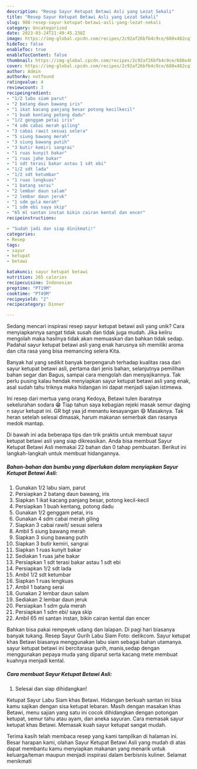 ```yaml
---
description: "Resep Sayur Ketupat Betawi Asli yang Lezat Sekali"
title: "Resep Sayur Ketupat Betawi Asli yang Lezat Sekali"
slug: 988-resep-sayur-ketupat-betawi-asli-yang-lezat-sekali
category: Uncategorized
date: 2023-03-24T21:49:45.238Z
image: https://img-global.cpcdn.com/recipes/2c92af26bfb4c9ce/680x482cq70/sayur-ketupat-betawi-asli-foto-resep-utama.jpg
hideToc: false
enableToc: true
enableTocContent: false
thumbnail: https://img-global.cpcdn.com/recipes/2c92af26bfb4c9ce/680x482cq70/sayur-ketupat-betawi-asli-foto-resep-utama.jpg
cover: https://img-global.cpcdn.com/recipes/2c92af26bfb4c9ce/680x482cq70/sayur-ketupat-betawi-asli-foto-resep-utama.jpg
author: Admin
authorAv: notfound
ratingvalue: 4
reviewcount: 3
recipeingredient:
- "1/2 labu siam parut"
- "2 batang daun bawang iris"
- "1 ikat kacang panjang besar potong kecilkecil"
- "1 buah kentang potong dadu"
- "1/2 genggam petai iris"
- "4 sdm cabai merah giling"
- "3 cabai rawit sesuai selera"
- "5 siung bawang merah"
- "3 siung bawang putih"
- "3 butir kemiri sangrai"
- "1 ruas kunyit bakar"
- "1 ruas jahe bakar"
- "1 sdt terasi bakar astau 1 sdt ebi"
- "1/2 sdt lada"
- "1/2 sdt ketumbar"
- "1 ruas lengkuas"
- "1 batang serai"
- "2 lembar daun salam"
- "2 lembar daun jeruk"
- "1 sdm gula merah"
- "1 sdm ebi saya skip"
- "65 ml santan instan bikin cairan kental dan encer"
recipeinstructions:

- "Sudah jadi dan siap dinikmati!"
categories:
- Resep
tags:
- sayur
- ketupat
- betawi

katakunci: sayur ketupat betawi 
nutrition: 265 calories
recipecuisine: Indonesian
preptime: "PT19M"
cooktime: "PT49M"
recipeyield: "2"
recipecategory: Dinner

---
```





Sedang mencari inspirasi resep sayur ketupat betawi asli yang unik? Cara menyiapkannya sangat tidak susah dan tidak juga mudah. Jika keliru mengolah maka hasilnya tidak akan memuaskan dan bahkan tidak sedap. Padahal sayur ketupat betawi asli yang enak harusnya sih memiliki aroma dan cita rasa yang bisa memancing selera Kita.





Banyak hal yang sedikit banyak berpengaruh terhadap kualitas rasa dari sayur ketupat betawi asli, pertama dari jenis bahan, selanjutnya pemilihan bahan segar dan Bagus, sampai cara mengolah dan menyajikannya. Tak perlu pusing kalau hendak menyiapkan sayur ketupat betawi asli yang enak,      asal sudah tahu triknya maka hidangan ini dapat menjadi sajian istimewa.














Ini resep dari mertua yang orang Kedoya, Betawi tulen ibaratnya sekelurahan sodara 😁 Tiap tahun saya kebagian rejeki masak semur daging n sayur ketupat ini. GR bgt yaa jd menantu kesayangan 😄 Masaknya. Tak heran setelah selesai dimasak, harum makanan semerbak dan rasanya medok mantap.






Di bawah ini ada beberapa tips dan trik praktis untuk membuat sayur ketupat betawi asli yang siap dikreasikan. Anda bisa membuat Sayur Ketupat Betawi Asli memakai 22 bahan dan 0 tahap pembuatan. Berikut ini langkah-langkah untuk membuat hidangannya.

<!--inarticleads1-->

##### Bahan-bahan dan bumbu yang diperlukan dalam menyiapkan Sayur Ketupat Betawi Asli:

1. Gunakan 1/2 labu siam, parut
1. Persiapkan 2 batang daun bawang, iris
1. Siapkan 1 ikat kacang panjang besar, potong kecil-kecil
1. Persiapkan 1 buah kentang, potong dadu
1. Gunakan 1/2 genggam petai, iris
1. Gunakan 4 sdm cabai merah giling
1. Siapkan 3 cabai rawit/ sesuai selera
1. Ambil 5 siung bawang merah
1. Siapkan 3 siung bawang putih
1. Siapkan 3 butir kemiri, sangrai
1. Siapkan 1 ruas kunyit bakar
1. Sediakan 1 ruas jahe bakar
1. Persiapkan 1 sdt terasi bakar astau 1 sdt ebi
1. Persiapkan 1/2 sdt lada
1. Ambil 1/2 sdt ketumbar
1. Siapkan 1 ruas lengkuas
1. Ambil 1 batang serai
1. Gunakan 2 lembar daun salam
1. Sediakan 2 lembar daun jeruk
1. Persiapkan 1 sdm gula merah
1. Persiapkan 1 sdm ebi/ saya skip
1. Ambil 65 ml santan instan, bikin cairan kental dan encer


Bahkan bisa pakai rempeyek udang dan lalapan. Di pagi hari biasanya banyak tukang. Resep Sayur Gurih Labu Siam Foto: detikcom. Sayur ketupat khas Betawi biasanya menggunakan labu siam sebagai bahan utamanya. sayur ketupat betawi ini bercitarasa gurih, manis,sedap dengan menggunakan pepaya muda yang diparut serta kacang mete membuat kuahnya menjadi kental. 

<!--inarticleads2-->

##### Cara membuat Sayur Ketupat Betawi Asli:


1. Selesai dan siap dihidangkan!

Ketupat Sayur Labu Siam khas Betawi. Hidangan berkuah santan ini bisa kamu sajikan dengan sisa ketupat lebaran. Masih dengan masakan khas Betawi, menu sajian yang satu ini cocok dihidangkan dengan potongan ketupat, semur tahu atau ayam, dan aneka sayuran. Cara memasak sayur ketupat khas Betawi. Memasak kuah sayur ketupat sangat mudah. 

Terima kasih telah membaca resep yang kami tampilkan di halaman ini. Besar harapan kami, olahan Sayur Ketupat Betawi Asli yang mudah di atas dapat membantu kamu menyiapkan makanan yang menarik untuk keluarga/teman maupun menjadi inspirasi dalam berbisnis kuliner. Selamat menikmati
